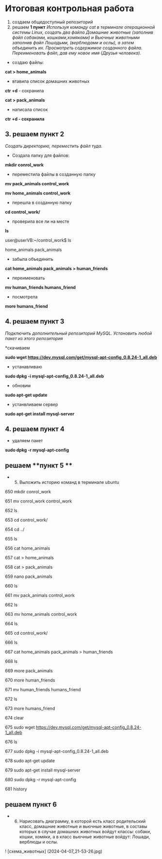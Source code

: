 # Итоговая контрольная работа

1. создаем общедоступный репозиторий
2. решаем **1 пункт** 
*Используя команду cat в терминале операционной системы Linux, создать два файла Домашние животные (заполнив файл собаками, кошками,хомяками) и Вьючные животными заполнив файл Лошадьми, (верблюдами и ослы), а затем объединить их. Просмотреть содержимое созданного файла. Переименовать файл, дав ему новое имя (Друзья человека).*

* создаю файлы: 

**cat > home_animals**

* втавила список домашних животных

**ctr +d** - сохранила

**cat > pack_animals**

* написала список

**ctr +d - сохранила**

## 3. решаем **пункт 2** 
*Создать директорию, переместить файл туда.*

* Создала папку для файлов: 

**mkdir conrol_work**

* переместила файлы в созданную папку

**mv pack_animals control_work**

**mv home_animals control_work**

* перешла в созданную папку

**cd control_work/**

* проверила все ли на месте

**ls**

user@userVB:~/control_work$ ls

home_animals  pack_animals

* забыла объединить 

**cat home_animals pack_animals > human_friends**

* переименовать 

**mv human_friends humans_friend**

* посмотрела 

**more humans_friend**

## 4. решаем **пункт 3** 
*Подключить дополнительный репозиторий MySQL. Установить любой пакет из этого репозитория*

*скачиваем

**sudo wget https://dev.mysql.com/get/mysql-apt-config_0.8.24-1_all.deb**

* устанавливаю

**sudo dpkg -i mysql-apt-config_0.8.24-1_all.deb**

* обновим

**sudo apt-get update**

* устанвливаем сервер

**sudo apt-get install mysql-server**

## 4. решаем **пункт 4** 

* удаляем пакет

**sudo dpkg -r mysql-apt-config**

## решаем **пункт 5 **

* 5. Выложить историю команд в терминале ubuntu

650  mkdir conrol_work

  651  mv conrol_work control_work 

  652  ls

  653  cd control_work/

  654  cd ../

  655  ls

  656  cat home_animals

  657  cat > home_animals

  658  cat > pack_animals

  659  nano pack_animals

  660  ls

  661  mv pack_animals control_work 

  662  ls

  663  mv home_animals control_work 

  664  ls

  665  cd control_work/

  666  ls

  667  cat home_animals pack_animals > human_friends

  668  ls

  669  more pack_animals

  670  more human_friends

  671  mv human_friends humans_friend

  672  ls

  673  more humans_friend

  674  clear

  675  sudo wget https://dev.mysql.com/get/mysql-apt-config_0.8.24-1_all.deb

  676  ls

  677  sudo dpkg -i mysql-apt-config_0.8.24-1_all.deb

  678  sudo apt-get update

  679  sudo apt-get install mysql-server

  680  sudo dpkg -r mysql-apt-config

  681  history

  ##  решаем **пункт 6** 

 * 6. Нарисовать диаграмму, в которой есть класс родительский класс, домашние животные и вьючные животные, в составы которых в случае домашних
животных войдут классы: собаки, кошки, хомяки, а в класс вьючные животные
войдут: Лошади, верблюды и ослы.

! [схема_животных] (2024-04-07_21-53-26.jpg)









